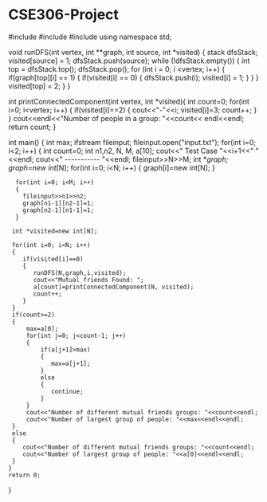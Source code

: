 # CSE306-Project

#include <iostream>
#include <fstream>
#include <stack>
using namespace std;

void runDFS(int vertex, int **graph, int source, int *visited)
{
       stack <int> dfsStack;
       visited[source] = 1;
       dfsStack.push(source);
       while (!dfsStack.empty())
       {
           int top = dfsStack.top();
           dfsStack.pop();
           for (int i = 0; i <vertex; i++)
           {
               if(graph[top][i] == 1)
               {
                   if(visited[i] == 0)
                   {
                       dfsStack.push(i);
                       visited[i] = 1;
                   }
                }
            }
            visited[top] = 2;
        }
}


int printConnectedComponent(int vertex, int *visited){
    int count=0;
    for(int i=0; i<vertex; i++)
    {
        if(visited[i]==2)
        {
           cout<<"-"<<i;
           visited[i]=3;
           count++;
        }
    }
    cout<<endl<<"Number of people in a group: "<<count<< endl<<endl;
    return count;
}

int main()
{
    int max;
    ifstream fileinput;
    fileinput.open("input.txt");
    for(int i=0; i<2; i++)
    {
       int  count=0;
       int n1,n2, N, M, a[10];
       cout<<"               Test Case "<<i+1<<"         "<<endl;
       cout<<"               ----------- "<<endl;
       fileinput>>N>>M;
       int **graph;
       graph=new int*[N];
       for(int i=0; i<N; i++)
      {
        graph[i]=new int[N];
      }

      for(int i=0; i<M; i++)
      {
        fileinput>>n1>>n2;
        graph[n1-1][n2-1]=1;
        graph[n2-1][n1-1]=1;
      }

     int *visited=new int[N];

     for(int i=0; i<N; i++)
     {
        if(visited[i]==0)
        {
           runDFS(N,graph,i,visited);
           cout<<"Mutual friends Found: ";
           a[count]=printConnectedComponent(N, visited);
           count++;
        }
     }
     if(count>=2)
     {
         max=a[0];
         for(int j=0; j<count-1; j++)
         {
             if(a[j+1]>max)
             {
                max=a[j+1];
             }
             else
             {
                continue;
             }
         }
         cout<<"Number of different mutual friends groups: "<<count<<endl;
         cout<<"Number of largest group of people: "<<max<<endl<<endl;
     }
     else
     {
        cout<<"Number of different mutual friends groups: "<<count<<endl;
        cout<<"Number of largest group of people: "<<a[0]<<endl<<endl;
     }
    }
    return 0;
}
